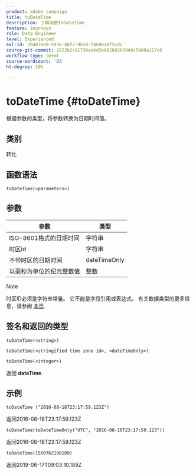 ```yaml
---
product: adobe campaign
title: toDateTime
description: 了解函数toDateTime
feature: Journeys
role: Data Engineer
level: Experienced
exl-id: 2b487e60-593e-4bf7-9639-f469ba0f5cdc
source-git-commit: 2022b2c81738ae6d3e66280265948c5b88a117c8
workflow-type: tm+mt
source-wordcount: '93'
ht-degree: 10%

---
```


# toDateTime {#toDateTime}

根据参数的类型，将参数转换为日期时间值。

## 类别

转化

## 函数语法

`toDateTime(<parameters>)`

## 参数

| 参数 | 类型 |
|-----------|------------------|
| ISO-8601格式的日期时间 | 字符串 |
| 时区id | 字符串 |
| 不带时区的日期时间 | dateTimeOnly |
| 以毫秒为单位的纪元整数值 | 整数 |

>[!NOTE]
>
>时区ID必须是字符串常量。 它不能是字段引用或表达式。 有关数据类型的更多信息，请参阅 [本页](../expression/data-types.md).

## 签名和返回的类型

`toDateTime(<string>)`

`toDateTime(<stringified time zone id>, <dateTimeOnly>)`

`toDateTime(<integer>)`

返回 **dateTime**.

<!--`toDateTime(<year>,<month>,<dayOfMonth>,<hour>,<minute>,<second>)`

Returns a date time with default time zone UTC.

`toDateTime(<year>,<month>,<dayOfMonth>)`
`toDateTime(<stringified timeZone>,<year>,<month>,<dayOfMonth>)`
`toDateTime(<timeZone>,<year>,<month>,<dayOfMonth>)`

Return a datetime where hour, minute and second set to 0.

`toDateTime(<stringified timeZone>,<year>,<month>,<dayOfMonth>,<hour>,<minute>,<second>)`
`toDateTime(<string>)`
`toDateTime(<string>,<integer>)`
`toDateTime(<stringified timeZone>,<dateTimeOnly)`

`toDateTime(<timeZone>,<integer>)`

Return a datetime.

-->

## 示例

`toDateTime ("2016-08-18T23:17:59.123Z")`

返回2016-08-18T23:17:59.123Z

`toDateTime(toDateTimeOnly("UTC", "2016-08-18T23:17:59.123"))`

返回2016-08-18T23:17:59.123Z

`toDateTime(1560762190189)`

返回2019-06-17T09:03:10.189Z

<!--`toDateTime ("2016-08-18T23:17:59.123", "UTC")`

Returns 2016-08-18T23:17:59.123Z.

`toDateTime("Z",2016,8,18,23,17,59)`

Returns 2016-08-18T23:17:59.000Z.

`toDateTime("Z",2016,8,18)`

Returns 2016-08-18T00:00:00.000Z.-->
